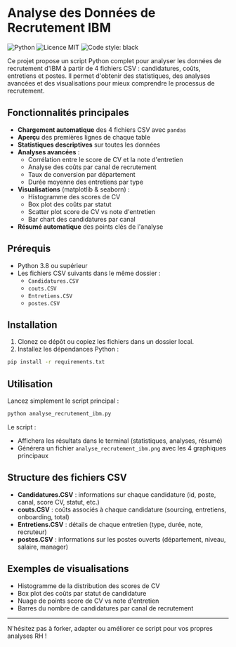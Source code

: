 # Analyse des Données de Recrutement IBM

![Python](https://img.shields.io/badge/python-3.8%2B-blue?logo=python)
![Licence MIT](https://img.shields.io/badge/Licence-MIT-green)
![Code style: black](https://img.shields.io/badge/code%20style-black-000000.svg)

Ce projet propose un script Python complet pour analyser les données de recrutement d'IBM à partir de 4 fichiers CSV : candidatures, coûts, entretiens et postes. Il permet d'obtenir des statistiques, des analyses avancées et des visualisations pour mieux comprendre le processus de recrutement.

## Fonctionnalités principales

- **Chargement automatique** des 4 fichiers CSV avec `pandas`
- **Aperçu** des premières lignes de chaque table
- **Statistiques descriptives** sur toutes les données
- **Analyses avancées** :
  - Corrélation entre le score de CV et la note d'entretien
  - Analyse des coûts par canal de recrutement
  - Taux de conversion par département
  - Durée moyenne des entretiens par type
- **Visualisations** (matplotlib & seaborn) :
  - Histogramme des scores de CV
  - Box plot des coûts par statut
  - Scatter plot score de CV vs note d'entretien
  - Bar chart des candidatures par canal
- **Résumé automatique** des points clés de l'analyse

## Prérequis

- Python 3.8 ou supérieur
- Les fichiers CSV suivants dans le même dossier :
  - `Candidatures.CSV`
  - `couts.CSV`
  - `Entretiens.CSV`
  - `postes.CSV`

## Installation

1. Clonez ce dépôt ou copiez les fichiers dans un dossier local.
2. Installez les dépendances Python :

```bash
pip install -r requirements.txt
```

## Utilisation

Lancez simplement le script principal :

```bash
python analyse_recrutement_ibm.py
```

Le script :
- Affichera les résultats dans le terminal (statistiques, analyses, résumé)
- Générera un fichier `analyse_recrutement_ibm.png` avec les 4 graphiques principaux

## Structure des fichiers CSV

- **Candidatures.CSV** : informations sur chaque candidature (id, poste, canal, score CV, statut, etc.)
- **couts.CSV** : coûts associés à chaque candidature (sourcing, entretiens, onboarding, total)
- **Entretiens.CSV** : détails de chaque entretien (type, durée, note, recruteur)
- **postes.CSV** : informations sur les postes ouverts (département, niveau, salaire, manager)

## Exemples de visualisations

- Histogramme de la distribution des scores de CV
- Box plot des coûts par statut de candidature
- Nuage de points score de CV vs note d'entretien
- Barres du nombre de candidatures par canal de recrutement

---

N'hésitez pas à forker, adapter ou améliorer ce script pour vos propres analyses RH ! 